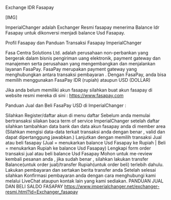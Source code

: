Exchange IDR Fasapay

[​IMG]

ImperialChanger adalah Exchanger Resmi fasapay menerima Balance Idr Fasapay untuk dikonversi menjadi balance Usd Fasapay. 

Profil Fasapay dan Panduan Transaksi Fasapay ImperialChanger 

Fasa Centra Solutions Ltd. adalah perusahaan non-perbankan yang bergerak dalam bisnis pengiriman uang elektronik, payment gateway dan manajemen serta perusahaan yang mengembangkan dan menjalankan layanan FasaPay. FasaPay merupakan payment gateway yang menghubungkan antara transaksi pembayaran . Dengan FasaPay, anda bisa memilih menggunakan FasaPay IDR (rupiah) ataupun USD (DOLLAR) 

Jika anda belum memiliki akun fasapay silahkan buat akun fasapay di website resmi mereka di sini : https://www.fasapay.com

Panduan Jual dan Beli FasaPay USD di ImperialChanger :

Silahkan Register/daftar akun di menu daftar
Sebelum anda memulai bertransaksi silakan baca term of service ImperialChanger
setelah daftar silahkan tambahkan data bank dan data akun fasapay anda di member area (Silahkan mengisi data-data terkait transaksi anda dengan benar , valid dan dapat dipertanggung jawabkan.)
Lanjutkan dengan memilih transaksi Jual atau beli fasapay (Jual = menukarkan balance Usd Fasapay ke Rupiah | Beli = menukarkan Rupiah ke balance Usd Fasapay)
Lengkapi form order transaksi jual atau beli balance Usd Fasapay
Mohon untuk me-review kembali pesanan anda , jika sudah benar , silahkan lakukan transfer Balance(untuk order jual)/transfer Rupiah(untuk order beli) terlebih dahulu.
Lakukan pembayaran dan sertakan berita transfer anda
Setelah selesai silahkan Konfirmasi pembayaran anda dengan cara menghubungi kami melalui LiveChat ataupun kontak lain yang kami sediakan.
PANDUAN JUAL DAN BELI SALDO FASAPAY
https://www.imperialchanger.net/exchanger-resmi.html?id=Exchanger_fasapay
